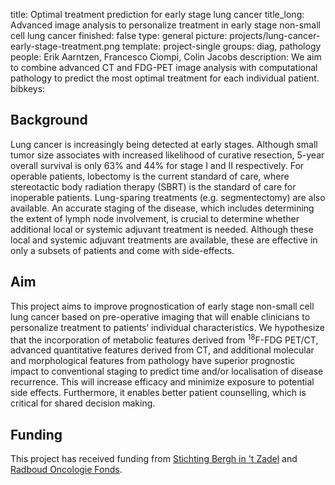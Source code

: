 title: Optimal treatment prediction for early stage lung cancer
title_long: Advanced image analysis to personalize treatment in early stage non-small cell lung cancer
finished: false
type: general
picture: projects/lung-cancer-early-stage-treatment.png
template: project-single
groups: diag, pathology
people: Erik Aarntzen, Francesco Ciompi, Colin Jacobs
description: We aim to combine advanced CT and FDG-PET image analysis with computational pathology to predict the most optimal treatment for each individual patient. 
bibkeys:

## Background
Lung cancer is increasingly being detected at early stages. Although small tumor size associates with increased likelihood of curative resection, 5-year overall survival is only 63% and 44% for stage I and II respectively. For operable patients, lobectomy is the current standard of care, where stereotactic body radiation therapy (SBRT) is the standard of care for inoperable patients. Lung-sparing treatments (e.g. segmentectomy) are also available. An accurate staging of the disease, which includes determining the extent of lymph node involvement, is crucial to determine whether additional local or systemic adjuvant treatment is needed. Although these local and systemic adjuvant treatments are available, these are effective in only a subsets of patients and come with side-effects.

## Aim
This project aims to improve prognostication of early stage non-small cell lung cancer based on pre-operative imaging that will enable clinicians to personalize treatment to patients’ individual characteristics. We hypothesize that the incorporation of metabolic features derived from <sup>18</sup>F-FDG PET/CT, advanced quantitative features derived from CT, and additional molecular and morphological features from pathology have superior prognostic impact to conventional staging to predict time and/or localisation of disease recurrence. This will increase efficacy and minimize exposure to potential side effects. Furthermore, it enables better patient counselling, which is critical for shared decision making.

## Funding
This project has received funding from [Stichting Bergh in 't Zadel](https://berghinhetzadel.nl/) and [Radboud Oncologie Fonds](https://radboudoncologiefonds.nl/).
